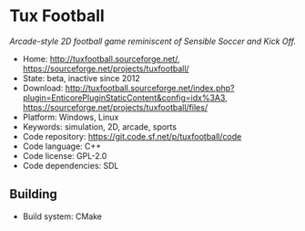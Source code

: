 # Tux Football

_Arcade-style 2D football game reminiscent of Sensible Soccer and Kick Off._

- Home: http://tuxfootball.sourceforge.net/, https://sourceforge.net/projects/tuxfootball/
- State: beta, inactive since 2012
- Download: http://tuxfootball.sourceforge.net/index.php?plugin=EnticorePluginStaticContent&config=idx%3A3, https://sourceforge.net/projects/tuxfootball/files/
- Platform: Windows, Linux
- Keywords: simulation, 2D, arcade, sports
- Code repository: https://git.code.sf.net/p/tuxfootball/code
- Code language: C++
- Code license: GPL-2.0
- Code dependencies: SDL

## Building

- Build system: CMake

